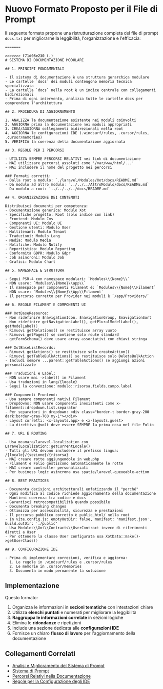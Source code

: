 # Nuovo Formato Proposto per il File di Prompt

Il seguente formato propone una ristrutturazione completa del file di prompt `docs.txt` per migliorarne la leggibilità, l'organizzazione e l'efficacia:

```
=======

>>>>>>> f71d08e230 (.)
# SISTEMA DI DOCUMENTAZIONE MODULARE

## 1. PRINCIPI FONDAMENTALI

- Il sistema di documentazione è una struttura gerarchica modulare
- Le cartelle `docs` dei moduli contengono memoria tecnica specializzata
- La cartella `docs` nella root è un indice centrale con collegamenti bidirezionali
- Prima di ogni intervento, analizza tutte le cartelle docs per comprendere l'architettura

## 2. PROCEDURA DI AGGIORNAMENTO

1. ANALIZZA la documentazione esistente nei moduli coinvolti
2. AGGIORNA prima la documentazione nei moduli appropriati
3. CREA/AGGIORNA collegamenti bidirezionali nella root
4. AGGIORNA le configurazioni IDE (.windsurf/rules, .cursor/rules, .cursor/memories)
5. VERIFICA la coerenza della documentazione aggiornata

## 3. REGOLE PER I PERCORSI

- UTILIZZA SEMPRE PERCORSI RELATIVI nei link di documentazione
- MAI utilizzare percorsi assoluti come '/var/www/html/...'
- MAI includere il nome del progetto nei percorsi

### Formati corretti:
- Dalla root a modulo: `./laravel/Modules/Xot/docs/README.md`
- Da modulo ad altro modulo: `../../../AltroModulo/docs/README.md`
- Da modulo a root: `../../../../docs/README.md`

## 4. ORGANIZZAZIONE DEI CONTENUTI

Distribuisci documenti per competenza:
- Documentazione generica: Modulo Xot
- Specifiche progetto: Root (solo indice con link)
- Frontend: Modulo Cms
- Componenti UI: Modulo UI
- Gestione utenti: Modulo User
- Multitenant: Modulo Tenant
- Traduzioni: Modulo Lang
- Media: Modulo Media
- Notifiche: Modulo Notify
- Reportistica: Modulo Reporting
- Conformità GDPR: Modulo Gdpr
- Job asincroni: Modulo Job
- Grafici: Modulo Chart

## 5. NAMESPACE E STRUTTURA

- Segui PSR-4 con namespace modulari: `Modules\\{Nome}\\`
- NON usare: `Modules\\{Nome}\\app\\`
- Il namespace per componenti Filament è: `Modules\\{Nome}\\Filament`
- NON usare: `Modules\\{Nome}\\App\\Filament`
- Il percorso corretto per Provider nei moduli è `/app/Providers/`

## 6. REGOLE FILAMENT E COMPONENTI UI

### XotBaseResource:
- Non ridefinire $navigationIcon, $navigationGroup, $navigationSort
- Non ridefinire getNavigationLabel(), getPluralModelLabel(), getModelLabel()
- Rimuovi getRelations() se restituisce array vuoto
- Rimuovi getPages() se contiene solo route standard
- getFormSchema() deve usare array associativi con chiavi stringa

### XotBaseListRecords:
- Rimuovi getActions() se restituisce solo createAction()
- Rimuovi getTableBulkActions() se restituisce solo DeleteBulkAction
- Includi sempre ...parent::getTableActions() se aggiungi azioni personalizzate

### Traduzioni e Label:
- NON usare mai ->label() in Filament
- Usa traduzioni in lang/{locale}
- Segui la convenzione: modulo::risorsa.fields.campo.label

### Componenti Frontend:
- Usa sempre componenti nativi Filament
- Dropdowns: NON usare componenti inesistenti come x-filament::dropdown.list.separator
- Per separatori in dropdown: <div class="border-t border-gray-200 dark:border-gray-700 my-1"></div>
- Layout corretti: <x-layouts.app> e <x-layouts.guest>
- La direttiva @volt deve essere SEMPRE la prima cosa nel file Folio

## 7. URL E ROUTING

- Usa mcamara/laravel-localization con LaravelLocalization::getCurrentLocale()
- Tutti gli URL devono includere il prefisso lingua: /{locale}/{sezione}/{risorsa}
- MAI creare rotte aggiungendole in web.php
- Filament e Folio gestiscono automaticamente le rotte
- MAI creare controller personalizzati
- Per business logic asincrona usa spatie/laravel-queueable-action

## 8. BEST PRACTICES

- Documenta decisioni architetturali enfatizzando il "perché"
- Ogni modifica al codice richiede aggiornamento della documentazione
- Mantieni coerenza tra codice e docs
- Garantisci retrocompatibilità quando possibile
- Documenta breaking changes
- Ottimizza per accessibilità, sicurezza e prestazioni
- Il percorso pubblico corretto è public_html/ nella root
- In vite.config.js: emptyOutDir: false, manifest: 'manifest.json', build.outDir: './public'
- Usa Modules\\Xot\\Contracts\\UserContract invece di riferimenti diretti a User
- Per ottenere la classe User configurata usa XotData::make()->getUserClass()

## 9. CONFIGURAZIONE IDE

- Prima di implementare correzioni, verifica e aggiorna:
  1. Le regole in .windsurf/rules e .cursor/rules
  2. Le memorie in .cursor/memories
  3. Documenta in modo permanente la soluzione
```

## Implementazione

Questo formato:

1. Organizza le informazioni in **sezioni tematiche** con intestazioni chiare
2. Utilizza **elenchi puntati** e numerati per migliorare la leggibilità
3. **Raggruppa le informazioni correlate** in sezioni logiche
4. Elimina le **ridondanze** e ripetizioni
5. Include una sezione dedicata alle **configurazioni IDE**
6. Fornisce un chiaro **flusso di lavoro** per l'aggiornamento della documentazione

## Collegamenti Correlati

- [Analisi e Miglioramento del Sistema di Prompt](./ANALISI_MIGLIORAMENTO_PROMPT.md)
- [Sistema di Prompt](./PROMPTS_DOCUMENTATION_SYSTEM.md)
- [Percorsi Relativi nella Documentazione](./PERCORSI_RELATIVI_DOCUMENTAZIONE.md)
- [Regole per la Configurazione degli IDE](./REGOLE_IDE_CONFIGURAZIONE.md)

